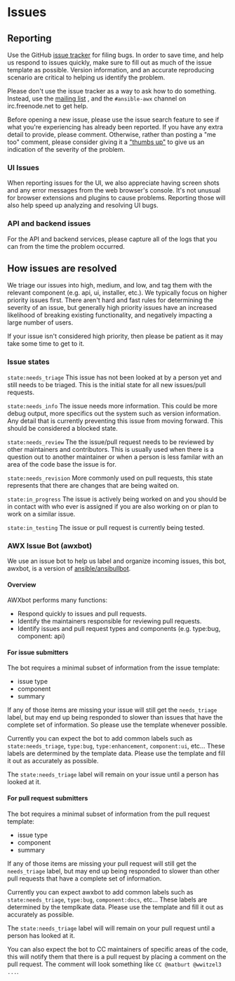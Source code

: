 # Issues

## Reporting 

Use the GitHub [issue tracker](https://github.com/ansible/awx/issues) for filing bugs. In order to save time, and help us respond to issues quickly, make sure to fill out as much of the issue template
as possible. Version information, and an accurate reproducing scenario are critical to helping us identify the problem.

Please don't use the issue tracker as a way to ask how to do something. Instead, use the [mailing list](https://groups.google.com/forum/#!forum/awx-project) , and the `#ansible-awx` channel on irc.freenode.net to get help.

Before opening a new issue, please use the issue search feature to see if what you're experiencing has already been reported. If you have any extra detail to provide, please comment. Otherwise, rather than posting a "me too" comment, please consider giving it a ["thumbs up"](https://github.com/blog/2119-add-reactions-to-pull-requests-issues-and-comment) to give us an indication of the severity of the problem.

### UI Issues

When reporting issues for the UI, we also appreciate having screen shots and any error messages from the web browser's console. It's not unusual for browser extensions
and plugins to cause problems. Reporting those will also help speed up analyzing and resolving UI bugs.

### API and backend issues 

For the API and backend services, please capture all of the logs that you can from the time the problem occurred.

## How issues are resolved

We triage our issues into high, medium, and low, and tag them with the relevant component (e.g. api, ui, installer, etc.). We typically focus on higher priority issues first. There aren't hard and fast rules for determining the severity of an issue, but generally high priority issues have an increased likelihood of breaking existing functionality, and negatively impacting a large number of users.

If your issue isn't considered high priority, then please be patient as it may take some time to get to it.


### Issue states

`state:needs_triage` This issue has not been looked at by a person yet and still needs to be triaged. This is the initial state for all new issues/pull requests.

`state:needs_info` The issue needs more information. This could be more debug output, more specifics out the system such as version information. Any detail that is currently preventing this issue from moving forward. This should be considered a blocked state.

`state:needs_review` The the issue/pull request needs to be reviewed by other maintainers and contributors. This is usually used when there is a question out to another maintainer or when a person is less familar with an area of the code base the issue is for.

`state:needs_revision` More commonly used on pull requests, this state represents that there are changes that are being waited on.

`state:in_progress` The issue is actively being worked on and you should be in contact with who ever is assigned if you are also working on or plan to work on a similar issue.

`state:in_testing` The issue or pull request is currently being tested.


### AWX Issue Bot (awxbot)
We use an issue bot to help us label and organize incoming issues, this bot, awxbot, is a version of [ansible/ansibullbot](https://github.com/ansible/ansibullbot).

#### Overview

AWXbot performs many functions:

 * Respond quickly to issues and pull requests.
 * Identify the maintainers responsible for reviewing pull requests.
 * Identify issues and pull request types and components (e.g. type:bug, component: api)

#### For issue submitters

The bot requires a minimal subset of information from the issue template:

 * issue type
 * component
 * summary

If any of those items are missing your issue will still get the `needs_triage` label, but may end up being responded to slower than issues that have the complete set of information.
So please use the template whenever possible.

Currently you can expect the bot to add common labels such as `state:needs_triage`, `type:bug`, `type:enhancement`, `component:ui`, etc...
These labels are determined by the template data. Please use the template and fill it out as accurately as possible.

The `state:needs_triage` label will remain on your issue until a person has looked at it.

#### For pull request submitters

The bot requires a minimal subset of information from the pull request template:

 * issue type
 * component
 * summary

If any of those items are missing your pull request will still get the `needs_triage` label, but may end up being responded to slower than other pull requests that have a complete set of information.

Currently you can expect awxbot to add common labels such as `state:needs_triage`, `type:bug`, `component:docs`, etc...
These labels are determined by the templkate data. Please use the template and fill it out as accurately as possible.

The `state:needs_triage` label will will remain on your pull request until a person has looked at it.

You can also expect the bot to CC maintainers of specific areas of the code, this will notify them that there is a pull request by placing a comment on the pull request.
The comment will look something like `CC @matburt @wwitzel3 ...`.

